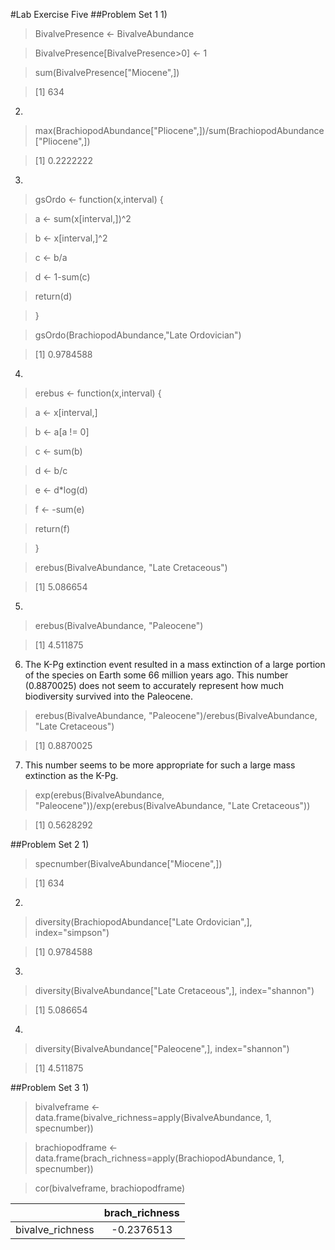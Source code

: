 #Lab Exercise Five
##Problem Set 1
1)
  > BivalvePresence <- BivalveAbundance
  
  > BivalvePresence[BivalvePresence>0] <- 1
  
  > sum(BivalvePresence["Miocene",])
  
  > [1] 634
  
2) 
  > max(BrachiopodAbundance["Pliocene",])/sum(BrachiopodAbundance["Pliocene",])
  
  > [1] 0.2222222
  
3)
  > gsOrdo <- function(x,interval) {

  > a <- sum(x[interval,])^2

  > b <- x[interval,]^2

  > c <- b/a

  > d <- 1-sum(c)

  > return(d)

  > }
  
  > gsOrdo(BrachiopodAbundance,"Late Ordovician")
  
  > [1] 0.9784588
  
4)
  > erebus <- function(x,interval) {
  
  > a <- x[interval,]

  > b <- a[a != 0]
  
  > c <- sum(b)

  > d <- b/c

  > e <- d*log(d)

  > f <- -sum(e)

  > return(f)

  > }
  
  > erebus(BivalveAbundance, "Late Cretaceous")
  
  > [1] 5.086654

5) 
  > erebus(BivalveAbundance, "Paleocene")
  
  > [1] 4.511875

6) The K-Pg extinction event resulted in a mass extinction of a large portion of the species on Earth some 66 million years ago. This number (0.8870025) does not seem to accurately represent how much biodiversity survived into the Paleocene.
  > erebus(BivalveAbundance, "Paleocene")/erebus(BivalveAbundance, "Late Cretaceous")
  
  > [1] 0.8870025

7) This number seems to be more appropriate for such a large mass extinction as the K-Pg.
  > exp(erebus(BivalveAbundance, "Paleocene"))/exp(erebus(BivalveAbundance, "Late Cretaceous"))

  > [1] 0.5628292
  
##Problem Set 2
1)
  > specnumber(BivalveAbundance["Miocene",])
  
  > [1] 634
  
2)
  > diversity(BrachiopodAbundance["Late Ordovician",], index="simpson")
  
  > [1] 0.9784588

3)
  > diversity(BivalveAbundance["Late Cretaceous",], index="shannon")
  
  > [1] 5.086654
  
4)
  > diversity(BivalveAbundance["Paleocene",], index="shannon")
  
  > [1] 4.511875
  
##Problem Set 3
1)
  > bivalveframe <- data.frame(bivalve_richness=apply(BivalveAbundance, 1, specnumber))

  > brachiopodframe <- data.frame(brach_richness=apply(BrachiopodAbundance, 1, specnumber))

  > cor(bivalveframe, brachiopodframe)
  
|                    | brach_richness|
|:------------------:|:-------------:|
| bivalve_richness   |     -0.2376513|
